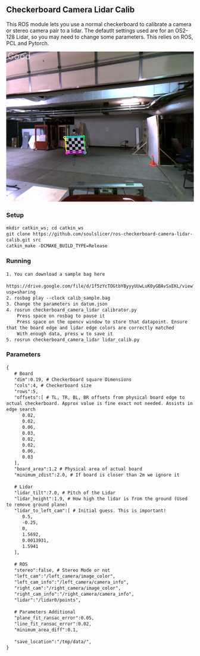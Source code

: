 ## Checkerboard Camera Lidar Calib

This ROS module lets you use a normal checkerboard to calibrate a camera or stereo camera pair to a lidar. The defautlt settings used are for an OS2-128 Lidar, so you may need to change some parameters. This relies on ROS, PCL and Pytorch.

![Upsampling](https://github.com/soulslicer/ros-checkerboard-camera-lidar-calib/blob/main/img/1.png?raw=true)

### Setup

```
mkdir catkin_ws; cd catkin_ws
git clone https://github.com/soulslicer/ros-checkerboard-camera-lidar-calib.git src
catkin_make -DCMAKE_BUILD_TYPE=Release
```

### Running

```
1. You can download a sample bag here
	https://drive.google.com/file/d/1f5zYcTOGtbYByyyUUwLuK0yGBAvSxEKL/view?usp=sharing
2. rosbag play --clock calib_sample.bag
3. Change the parameters in datum.json
4. rosrun checkerboard_camera_lidar calibrator.py
	Press space on rosbag to pause it
	Press space on the opencv window to store that datapoint. Ensure that the board edge and lidar edge colors are correctly matched
	With enough data, press w to save it
5. rosrun checkerboard_camera_lidar lidar_calib.py
```

### Parameters

```
{
   # Board
   "dim":0.19, # Checkerboard square Dimensions
   "cols":4, # Checkerboard size
   "rows":5,
   "offsets":[ # TL, TR, BL, BR offsets from physical board edge to actual checkerboard. Approx value is fine exact not needed. Assists in edge search
      0.02,
      0.02,
      0.06,
      0.03,
      0.02,
      0.02,
      0.06,
      0.03
   ],
   "board_area":1.2 # Physical area of actual board
   "minimum_zdist":2.0, # If board is closer than 2m we ignore it
   
   # Lidar
   "lidar_tilt":7.0, # Pitch of the Lidar
   "lidar_height":1.9, # How high the lidar is from the ground (Used to remove ground plane)
   "lidar_to_left_cam":[ # Initial guess. This is important!
      0.5,
      -0.25,
      0,
      1.5692,
      0.0013931,
      1.5941
   ],
   
   # ROS
   "stereo":false, # Stereo Mode or not
   "left_cam":"/left_camera/image_color",
   "left_cam_info":"/left_camera/camera_info",
   "right_cam":"/right_camera/image_color",
   "right_cam_info":"/right_camera/camera_info",
   "lidar":"/lidar0/points",

   # Parameters Additional
   "plane_fit_ransac_error":0.05,
   "line_fit_ransac_error":0.02,
   "minimum_area_diff":0.1,
   
   "save_location":"/tmp/data/",
}
```

